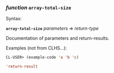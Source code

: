 ### <em>function</em> <strong>`array-total-size`</strong>

Syntax:

<strong>`array-total-size`</strong> <em>parameters</em> => <em>return-type</em>

Documentation of parameters and return-results.

Examples (not from CLHS...):

```lisp
CL-USER> (example-code 'a 'b 'c)

'return-result
```
